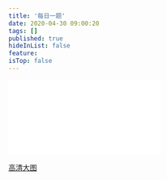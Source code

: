 ```yaml
---
title: '每日一题'
date: 2020-04-30 09:00:20
tags: []
published: true
hideInList: false
feature: 
isTop: false
---
```

<iframe src="//player.bilibili.com/player.html?aid=327842588&bvid=BV1eA411b7CL&cid=181646815&page=1" scrolling="no" border="0" frameborder="no" framespacing="0" allowfullscreen="true"> </iframe>

[高清大图](https://www.bilibili.com/video/BV1eA411b7CL/)

